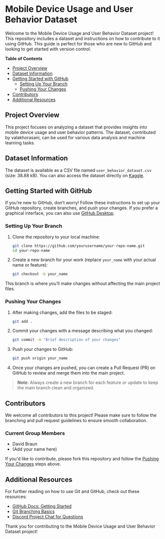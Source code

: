 # Mobile Device Usage and User Behavior Dataset

Welcome to the Mobile Device Usage and User Behavior Dataset project! This repository includes a dataset and instructions on how to contribute to it using GitHub. This guide is perfect for those who are new to GitHub and looking to get started with version control.

**Table of Contents**
- [Project Overview](#project-overview)
- [Dataset Information](#dataset-information)
- [Getting Started with GitHub](#getting-started-with-github)
  - [Setting Up Your Branch](#setting-up-your-branch)
  - [Pushing Your Changes](#pushing-your-changes)
- [Contributors](#contributors)
- [Additional Resources](#additional-resources)

## Project Overview

This project focuses on analyzing a dataset that provides insights into mobile device usage and user behavior patterns. The dataset, contributed by valakhorasani, can be used for various data analysis and machine learning tasks.

## Dataset Information

The dataset is available as a CSV file named `user_behavior_dataset.csv` (size: 38.88 kB). You can also access the dataset directly on [Kaggle](https://www.kaggle.com/datasets/valakhorasani/mobile-device-usage-and-user-behavior-dataset).

## Getting Started with GitHub

If you’re new to GitHub, don’t worry! Follow these instructions to set up your GitHub repository, create branches, and push your changes. If you prefer a graphical interface, you can also use [GitHub Desktop](https://desktop.github.com/download/).

### Setting Up Your Branch

1. Clone the repository to your local machine:
    ```sh
    git clone https://github.com/yourusername/your-repo-name.git
    cd your-repo-name
    ```

2. Create a new branch for your work (replace `your_name` with your actual name or feature):
    ```sh
    git checkout -b your_name
    ```

This branch is where you’ll make changes without affecting the main project files.

### Pushing Your Changes

1. After making changes, add the files to be staged:
    ```sh
    git add .
    ```

2. Commit your changes with a message describing what you changed:
    ```sh
    git commit -m "Brief description of your changes"
    ```

3. Push your changes to GitHub:
    ```sh
    git push origin your_name
    ```

4. Once your changes are pushed, you can create a Pull Request (PR) on GitHub to review and merge them into the main project.

> **Note**: Always create a new branch for each feature or update to keep the main branch clean and organized.

## Contributors

We welcome all contributors to this project! Please make sure to follow the branching and pull request guidelines to ensure smooth collaboration.

### Current Group Members

- David Braun
- (Add your name here)

If you'd like to contribute, please fork this repository and follow the [Pushing Your Changes](#pushing-your-changes) steps above.

## Additional Resources

For further reading on how to use Git and GitHub, check out these resources:
- [GitHub Docs: Getting Started](https://docs.github.com/en/get-started)
- [Git Branching Basics](https://git-scm.com/book/en/v2/Git-Branching-Basic-Branching-and-Merging)
- [Discord Project Chat for Questions](https://discordapp.com/channels/1303014019778613328/1303014019778613331)

Thank you for contributing to the Mobile Device Usage and User Behavior Dataset project!
